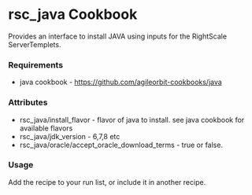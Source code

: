 rsc_java Cookbook
=================
Provides an interface to install JAVA using inputs for the RightScale ServerTemplets.   


### Requirements
* java cookbook - https://github.com/agileorbit-cookbooks/java

### Attributes
* rsc_java/install_flavor - flavor of java to install.  see java cookbook for available flavors
* rsc_java/jdk_version - 6,7,8 etc
* rsc_java/oracle/accept_oracle_download_terms - true or false.  


### Usage
Add the recipe to your run list, or include it in another recipe.
